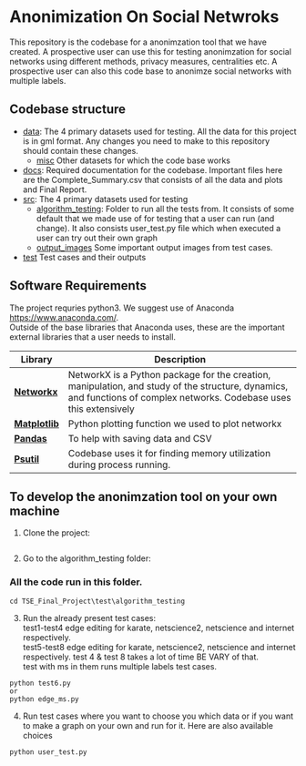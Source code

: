 # Anonimization On Social Netwroks
This repository is the codebase for a anonimzation tool that we have created. A prospective user can use this for testing anonimzation for social networks using different methods, privacy measures, centralities etc. A prospective user can also this code base to anonimze social networks with multiple labels.

## Codebase structure

* [data](data): The 4 primary datasets used for testing. All the data for this project is in gml format. Any changes you need to make to this repository should contain these changes.
  * [misc](misc) Other datasets for which the code base works
* [docs](docs): Required documentation for the codebase. Important files here are the Complete_Summary.csv that consists of all the data and plots and Final Report.
* [src](src): The 4 primary datasets used for testing  
  * [algorithm_testing](algorithm_testing): Folder to run all the tests from. It consists of some default that we made use of for testing that a user can run (and change). It also consists user_test.py file which when executed a user can try out their own graph
  * [output_images](output_images) Some important output images from test cases.
* [test](test) Test cases and their outputs

## Software Requirements
The project requries python3. We suggest use of Anaconda https://www.anaconda.com/.  
Outside of the base libraries that Anaconda uses, these are the important external libraries that a user needs to install.

| Library | Description |
| ---- | --- |
| [**Networkx**](https://networkx.github.io/) | NetworkX is a Python package for the creation, manipulation, and study of the structure, dynamics, and functions of complex networks. Codebase uses this extensively |
| [**Matplotlib**](https://matplotlib.org/) | Python plotting function we used to plot networkx |
| [**Pandas**](https://pandas.pydata.org/) | To help with saving data and CSV  |
| [**Psutil**](https://psutil.readthedocs.io/en/latest/) | Codebase uses it for finding memory utilization during process running.


## To develop the anonimzation tool on your own machine
1. Clone the project:
```

```
2. Go to the algorithm_testing folder:
### All the code run in this folder.
```
cd TSE_Final_Project\test\algorithm_testing
```

3. Run the already present test cases:  
test1-test4 edge editing for karate, netscience2, netscience and internet respectively.  
test5-test8 edge editing for karate, netscience2, netscience and internet respectively. 
test 4 & test 8 takes a lot of time BE VARY of that.  
test with ms in them runs multiple labels test cases.

```
python test6.py
or
python edge_ms.py
```  
4. Run test cases where you want to choose you which data or if you want to make a graph on your own and run for it. Here are also available choices 
```
python user_test.py
```

